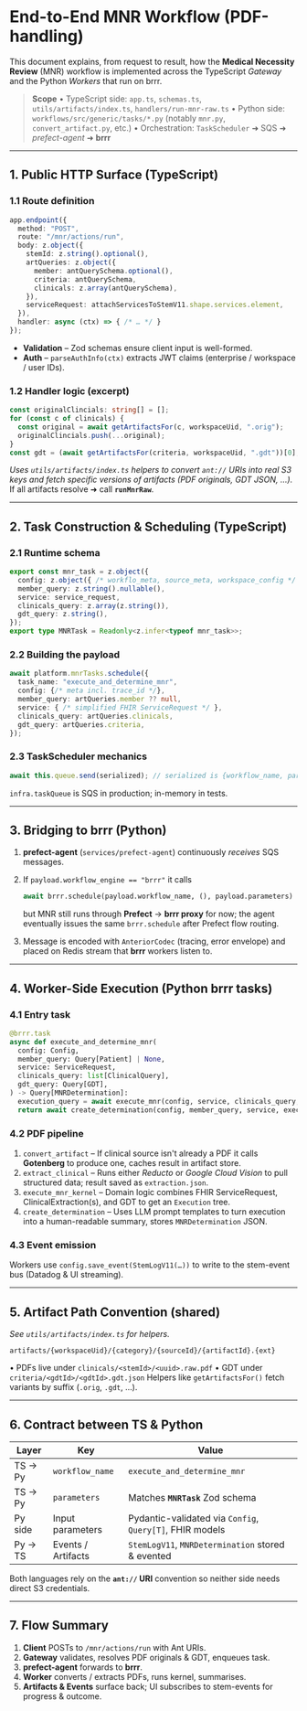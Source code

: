 # End-to-End MNR Workflow (PDF-handling)

This document explains, from request to result, how the **Medical Necessity Review** (MNR) workflow is implemented across the TypeScript *Gateway* and the Python *Workers* that run on brrr.

> **Scope**
> • TypeScript side: `app.ts`, `schemas.ts`, `utils/artifacts/index.ts`, `handlers/run-mnr-raw.ts`
> • Python side: `workflows/src/generic/tasks/*.py` (notably `mnr.py`, `convert_artifact.py`, etc.)
> • Orchestration: `TaskScheduler` ➜ SQS ➜ *prefect-agent* ➜ **brrr**

---

## 1. Public HTTP Surface (TypeScript)

### 1.1 Route definition
```130:170:platform/gateways/noggin/src/tasks/app.ts
app.endpoint({
  method: "POST",
  route: "/mnr/actions/run",
  body: z.object({
    stemId: z.string().optional(),
    artQueries: z.object({
      member: antQuerySchema.optional(),
      criteria: antQuerySchema,
      clinicals: z.array(antQuerySchema),
    }),
    serviceRequest: attachServicesToStemV11.shape.services.element,
  }),
  handler: async (ctx) => { /* … */ }
});
```

* **Validation** – Zod schemas ensure client input is well-formed.
* **Auth** – `parseAuthInfo(ctx)` extracts JWT claims (enterprise / workspace / user IDs).

### 1.2 Handler logic (excerpt)
```90:130:platform/gateways/noggin/src/tasks/app.ts
const originalClincials: string[] = [];
for (const c of clinicals) {
  const original = await getArtifactsFor(c, workspaceUid, ".orig");
  originalClincials.push(...original);
}
const gdt = (await getArtifactsFor(criteria, workspaceUid, ".gdt"))[0];
```
*Uses `utils/artifacts/index.ts` helpers to convert `ant://` URIs into real S3 keys and fetch specific versions of artifacts (PDF originals, GDT JSON, …).*
If all artifacts resolve ➜ call **`runMnrRaw`**.

---

## 2. Task Construction & Scheduling (TypeScript)

### 2.1 Runtime schema
```1:40:platform/gateways/noggin/src/tasks/schemas.ts
export const mnr_task = z.object({
  config: z.object({ /* workflo_meta, source_meta, workspace_config */ }),
  member_query: z.string().nullable(),
  service: service_request,
  clinicals_query: z.array(z.string()),
  gdt_query: z.string(),
});
export type MNRTask = Readonly<z.infer<typeof mnr_task>>;
```

### 2.2 Building the payload
```20:70:platform/gateways/noggin/src/tasks/handlers/run-mnr-raw.ts
await platform.mnrTasks.schedule({
  task_name: "execute_and_determine_mnr",
  config: {/* meta incl. trace_id */},
  member_query: artQueries.member ?? null,
  service: { /* simplified FHIR ServiceRequest */ },
  clinicals_query: artQueries.clinicals,
  gdt_query: artQueries.criteria,
});
```

### 2.3 TaskScheduler mechanics
```1:29:platform/lib/ts/lib-platform/src/tasks.ts
await this.queue.send(serialized); // serialized is {workflow_name, parameters}
```
`infra.taskQueue` is SQS in production; in-memory in tests.

---

## 3. Bridging to brrr (Python)

1. **prefect-agent** (`services/prefect-agent`) continuously *receives* SQS messages.
2. If `payload.workflow_engine == "brrr"` it calls
   ```py
   await brrr.schedule(payload.workflow_name, (), payload.parameters)
   ```
   but MNR still runs through **Prefect** → **brrr proxy** for now; the agent eventually issues the same `brrr.schedule` after Prefect flow routing.

3. Message is encoded with `AnteriorCodec` (tracing, error envelope) and placed on Redis stream that **brrr** workers listen to.

---

## 4. Worker-Side Execution (Python brrr tasks)

### 4.1 Entry task
```1:30:platform/workflows/src/generic/tasks/mnr.py
@brrr.task
async def execute_and_determine_mnr(
  config: Config,
  member_query: Query[Patient] | None,
  service: ServiceRequest,
  clinicals_query: list[ClinicalQuery],
  gdt_query: Query[GDT],
) -> Query[MNRDetermination]:
  execution_query = await execute_mnr(config, service, clinicals_query, gdt_query)
  return await create_determination(config, member_query, service, execution_query)
```

### 4.2 PDF pipeline
1. `convert_artifact` – If clinical source isn't already a PDF it calls **Gotenberg** to produce one, caches result in artifact store.
2. `extract_clinical` – Runs either *Reducto* or *Google Cloud Vision* to pull structured data; result saved as `extraction.json`.
3. `execute_mnr_kernel` – Domain logic combines FHIR ServiceRequest, ClinicalExtraction(s), and GDT to get an `Execution` tree.
4. `create_determination` – Uses LLM prompt templates to turn execution into a human-readable summary, stores `MNRDetermination` JSON.

### 4.3 Event emission
Workers use `config.save_event(StemLogV11(…))` to write to the stem-event bus (Datadog & UI streaming).

---

## 5. Artifact Path Convention (shared)
*See `utils/artifacts/index.ts` for helpers.*
```
artifacts/{workspaceUid}/{category}/{sourceId}/{artifactId}.{ext}
```
• PDFs live under `clinicals/<stemId>/<uuid>.raw.pdf`
• GDT under `criteria/<gdtId>/<gdtId>.gdt.json`
Helpers like `getArtifactsFor()` fetch variants by suffix (`.orig`, `.gdt`, …).

---

## 6. Contract between TS & Python

| Layer | Key                         | Value                                                     |
|-------|-----------------------------|-----------------------------------------------------------|
| TS → Py | `workflow_name`            | `execute_and_determine_mnr`                               |
| TS → Py | `parameters`              | Matches **`MNRTask`** Zod schema                          |
| Py side | Input parameters          | Pydantic-validated via `Config`, `Query[T]`, FHIR models  |
| Py → TS | Events / Artifacts        | `StemLogV11`, `MNRDetermination` stored & evented         |

Both languages rely on the **`ant://` URI** convention so neither side needs direct S3 credentials.

---

## 7. Flow Summary
1. **Client** POSTs to `/mnr/actions/run` with Ant URIs.
2. **Gateway** validates, resolves PDF originals & GDT, enqueues task.
3. **prefect-agent** forwards to **brrr**.
4. **Worker** converts / extracts PDFs, runs kernel, summarises.
5. **Artifacts & Events** surface back; UI subscribes to stem-events for progress & outcome.
